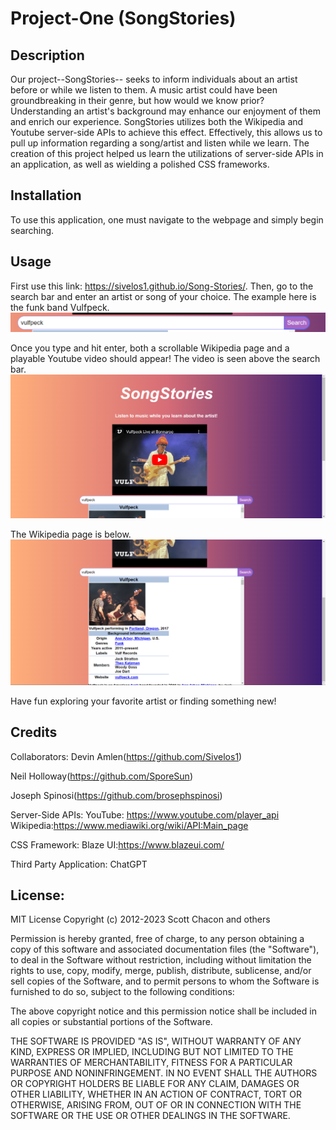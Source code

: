 # Project-One (SongStories)

## Description
Our project--SongStories-- seeks to inform individuals about an artist before or while we listen to them. A music artist could have been groundbreaking in their genre, but how would we know prior? Understanding an artist's background may enhance our enjoyment of them and enrich our experience. SongStories utilizes both the Wikipedia and Youtube server-side APIs to achieve this effect. Effectively, this allows us to pull up information regarding a song/artist and listen while we learn. The creation of this project helped us learn the utilizations of server-side APIs in an application, as well as wielding a polished CSS frameworks.

## Installation
To use this application, one must navigate to the webpage and simply begin searching.

## Usage
First use this link: https://sivelos1.github.io/Song-Stories/. Then, go to the search bar and enter an artist or song of your choice. The example here is the funk band Vulfpeck.
![An image of the webpage's search bar](assets/images/SearchBar.png)

Once you type and hit enter, both a scrollable Wikipedia page and a playable Youtube video should appear! The video is seen above the search bar.
![Photo of YouTube results](assets/images/Video.png)

The Wikipedia page is below.
![Photo of Wikipedia results](assets/images/WikiPage.png)

Have fun exploring your favorite artist or finding something new!



## Credits
Collaborators:
Devin Amlen(https://github.com/Sivelos1)

Neil Holloway(https://github.com/SporeSun)

Joseph Spinosi(https://github.com/brosephspinosi)

Server-Side APIs:
YouTube: https://www.youtube.com/player_api
Wikipedia:https://www.mediawiki.org/wiki/API:Main_page

CSS Framework:
Blaze UI:https://www.blazeui.com/

Third Party Application:
ChatGPT

## License:
MIT License
Copyright (c) 2012-2023 Scott Chacon and others

Permission is hereby granted, free of charge, to any person obtaining
a copy of this software and associated documentation files (the
"Software"), to deal in the Software without restriction, including
without limitation the rights to use, copy, modify, merge, publish,
distribute, sublicense, and/or sell copies of the Software, and to
permit persons to whom the Software is furnished to do so, subject to
the following conditions:

The above copyright notice and this permission notice shall be
included in all copies or substantial portions of the Software.

THE SOFTWARE IS PROVIDED "AS IS", WITHOUT WARRANTY OF ANY KIND,
EXPRESS OR IMPLIED, INCLUDING BUT NOT LIMITED TO THE WARRANTIES OF
MERCHANTABILITY, FITNESS FOR A PARTICULAR PURPOSE AND
NONINFRINGEMENT. IN NO EVENT SHALL THE AUTHORS OR COPYRIGHT HOLDERS BE
LIABLE FOR ANY CLAIM, DAMAGES OR OTHER LIABILITY, WHETHER IN AN ACTION
OF CONTRACT, TORT OR OTHERWISE, ARISING FROM, OUT OF OR IN CONNECTION
WITH THE SOFTWARE OR THE USE OR OTHER DEALINGS IN THE SOFTWARE.


